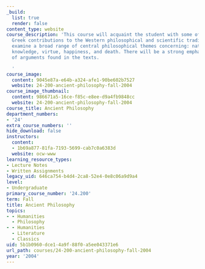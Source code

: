 ```yaml
---
_build:
  list: true
  render: false
content_type: website
course_description: 'This course will acquaint the student with some of the ancient
  Greek contributions to the Western philosophical and scientific tradition. We will
  examine a broad range of central philosophical themes concerning: nature, law, justice,
  knowledge, virtue, happiness, and death. There will be a strong emphasis on analyses
  of arguments found in the texts.

  '
course_image:
  content: 9045e87a-e64b-a324-afe1-90be602b7527
  website: 24-200-ancient-philosophy-fall-2004
course_image_thumbnail:
  content: 986671a5-16ce-f85c-e8ee-d9a4fb9848cc
  website: 24-200-ancient-philosophy-fall-2004
course_title: Ancient Philosophy
department_numbers:
- '24'
extra_course_numbers: ''
hide_download: false
instructors:
  content:
  - 1b69a877-81fa-7193-5699-cab7c0a6383d
  website: ocw-www
learning_resource_types:
- Lecture Notes
- Written Assignments
legacy_uid: 646ca754-b4d4-2ca8-52e4-0e8c06a9d9a4
level:
- Undergraduate
primary_course_number: '24.200'
term: Fall
title: Ancient Philosophy
topics:
- - Humanities
  - Philosophy
- - Humanities
  - Literature
  - Classics
uid: 5b1b0960-dce1-4a9f-88f0-a5ee043371e6
url_path: courses/24-200-ancient-philosophy-fall-2004
year: '2004'
---
```

